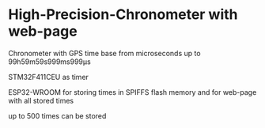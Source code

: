 # High-Precision-Chronometer with web-page

Chronometer with GPS time base from microseconds up to 99h59m59s999ms999µs

STM32F411CEU as timer 

ESP32-WROOM for storing times in SPIFFS flash memory and for web-page with all stored times

up to 500 times can be stored
